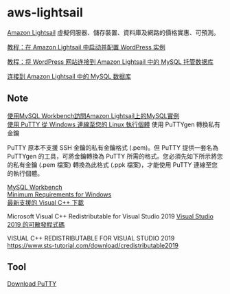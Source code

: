 # aws-lightsail

[Amazon Lightsail](https://aws.amazon.com/tw/lightsail/) 虛擬伺服器、儲存裝置、資料庫及網路的價格實惠、可預測。

[教程：在 Amazon Lightsail 中启动并配置 WordPress 实例](https://lightsail.aws.amazon.com/ls/docs/zh_cn/articles/amazon-lightsail-tutorial-launching-and-configuring-wordpress)

[教程：将 WordPress 网站连接到 Amazon Lightsail 中的 MySQL 托管数据库](https://lightsail.aws.amazon.com/ls/docs/zh_cn/articles/amazon-lightsail-connect-wordpress-to-mysql-managed-database)

[连接到 Amazon Lightsail 中的 MySQL 数据库](https://lightsail.aws.amazon.com/ls/docs/zh_cn/articles/amazon-lightsail-connecting-to-your-mysql-database)


## Note

[使用MySQL Workbench訪問Amazon Lightsail上的MySQL實例](https://stackoom.com/question/3vrqZ/%E4%BD%BF%E7%94%A8MySQL-Workbench%E8%AE%BF%E9%97%AEAmazon-Lightsail%E4%B8%8A%E7%9A%84MySQL%E5%AE%9E%E4%BE%8B)  
[使用 PuTTY 從 Windows 連線至您的 Linux 執行個體](https://docs.aws.amazon.com/zh_tw/AWSEC2/latest/UserGuide/putty.html)
使用 PuTTYgen 轉換私有金鑰

PuTTY 原本不支援 SSH 金鑰的私有金鑰格式 (.pem)。但 PuTTY 提供一套名為 PuTTYgen 的工具，可將金鑰轉換為 PuTTY 所需的格式。您必須先如下所示將您的私有金鑰 (.pem 檔案) 轉換為此格式 (.ppk 檔案)，才能使用 PuTTY 連線至您的執行個體。

[MySQL Workbench](https://dev.mysql.com/doc/workbench/en/)  
[Minimum Requirements for Windows](https://dev.mysql.com/doc/workbench/en/wb-installing-windows.html)  
[最新支援的 Visual C++ 下載](https://support.microsoft.com/zh-tw/help/2977003/the-latest-supported-visual-c-downloads)  

Microsoft Visual C++ Redistributable for Visual Studio 2019
[Visual Studio 2019 的可散發程式碼](https://docs.microsoft.com/zh-tw/visualstudio/releases/2019/redistribution)  

VISUAL C++ REDISTRIBUTABLE FOR VISUAL STUDIO 2019
https://www.sts-tutorial.com/download/credistributable2019

## Tool

[Download PuTTY](https://www.putty.org/)

